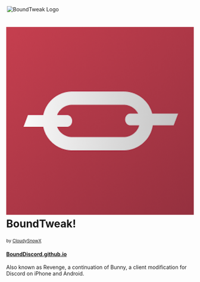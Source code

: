 <div style="align: center;">
	
<p style="display: block; margin: 0 auto; width: 100%; max-width: 500px; height: auto;"><picture><source media="(prefers-color-scheme: dark)" srcset="/assets/wordmark/dark.svg"><img src="/assets/wordmark light.svg" alt="BoundTweak Logo"></picture></p>

<h1><span style="border-radius: 10px; height:1.2em; width:auto; margin: auto;"><img src="/assets/logo/icon.png"></span>BoundTweak!</h1>

<small>by <a href="https://github.com/CloudySnowX">CloudySnowX</a></small>

<h4><a href="https://bounddiscord.github.io">BoundDiscord.github.io</a></h4>
	
Also known as Revenge, a continuation of Bunny, a client modification for Discord on iPhone and Android.

</div>
